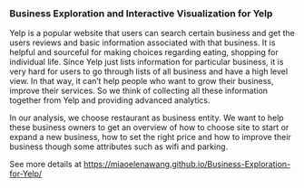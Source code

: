 
### Business Exploration and Interactive Visualization for Yelp

Yelp is a popular website that users can search certain business and get the users reviews and basic information
associated with that business. It is helpful and sourceful for making choices regarding eating, shopping for
individual life. Since Yelp just lists information for particular business, it is very hard for users to go
through lists of all business and have a high level view. In that way, it can’t help people who want to grow
their business, improve their services. So we think of collecting all these information together from Yelp and
providing advanced analytics.

In our analysis, we choose restaurant as business entity. We want to help these business owners to get an
overview of how to choose site to start or expand a new business, how to set the right price and how to improve
their business though some attributes such as wifi and parking.

See more details at https://miaoelenawang.github.io/Business-Exploration-for-Yelp/
